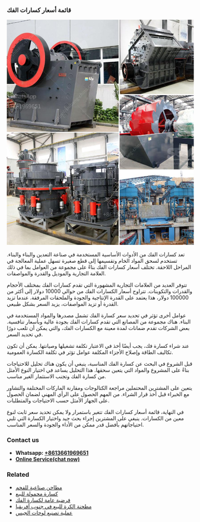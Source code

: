 <h3>قائمة أسعار كسارات الفك</h3><img src='1701852557.jpg' alt=''><p>تعد كسارات الفك من الأدوات الأساسية المستخدمة في صناعة التعدين والبناء والبناء. تستخدم لسحق المواد الخام وتقسيمها إلى قطع صغيرة تسهل عملية المعالجة في المراحل اللاحقة. تختلف أسعار كسارات الفك بناءً على مجموعة من العوامل بما في ذلك العلامة التجارية والموديل والقدرة والمواصفات.</p><p>تتوفر العديد من العلامات التجارية المشهورة التي تقدم كسارات الفك بمختلف الأحجام والقدرات والتكوينات. تتراوح أسعار الكسارات الفك من حوالي 10000 دولار إلى أكثر من 100000 دولار، هذا يعتمد على القدرة الإنتاجية والجودة والملحقات المرفقة. عندما تزيد القدرة أو تزيد المواصفات، يزيد السعر بشكل طبيعي.</p><p>عوامل أخرى تؤثر في تحديد سعر كسارة الفك تشمل مصدرها والمواد المستخدمة في البناء. هناك مجموعة من المصانع التي تقدم كسارات الفك بجودة عالية وبأسعار تنافسية. بعض الشركات تقدم ضمانات لمدة معينة مع الكسارات الفك، والتي يمكن أن تلعب دورًا في تحديد السعر.</p><p>عند شراء كسارة فك، يجب أيضًا أخذ في الاعتبار تكلفة تشغيلها وصيانتها. يمكن أن تكون تكاليف الطاقة وإصلاح الأجزاء المكلفة عوامل تؤثر في تكلفة الكسارة العمومية.</p><p>قبل الشروع في البحث عن كسارة الفك المناسبة، ينبغي أن يكون هناك تحليل للاحتياجات بناءً على المشروع والمواد التي يتعين سحقها. هذا التحليل يساعد في اختيار النوع الأمثل من كسارة الفك وتجنب الاستثمار الغير مناسب.</p><p>يتعين على المشترين المحتملين مراجعة الكتالوجات ومقارنة الماركات المختلفة والتشاور مع الخبراء قبل أخذ قرار الشراء. من المهم الحصول على الرأي المهني لضمان الحصول على الجهاز الأمثل حسب الاحتياجات والمتطلبات.</p><p>في النهاية، قائمة أسعار كسارات الفك تتغير باستمرار ولا يمكن تحديد سعر ثابت لنوع معين من الكسارات. ينبغي على المشترين إجراء بحث جيد واختيار الكسارة التي تلبي احتياجاتهم بأفضل قدر ممكن من الأداء والجودة والسعر المناسب.</p><h3>Contact us</h3><ul><li><strong>Whatsapp:&nbsp;<a href="https://wa.me/8613661969651">+8613661969651</a></strong></li><li><a href="https://swt.shibang-china.com/?git&amp;zhl&amp;قائمة أسعار كسارات الفك"><strong>Online Service(chat now)</strong></a></li></ul><h3>Related</h3><ul><li><a href='مطاحن صناعية للفحم.md'>مطاحن صناعية للفحم</a></li><li><a href='كسارة محمولة للبيع.md'>كسارة محمولة للبيع</a></li><li><a href='فرضية عامة لكسارة الفك.md'>فرضية عامة لكسارة الفك</a></li><li><a href='مطحنة الكرة للبيع في جنوب أفريقيا.md'>مطحنة الكرة للبيع في جنوب أفريقيا</a></li><li><a href='عملية تصنيع لوحات الجبس.md'>عملية تصنيع لوحات الجبس</a></li></ul>